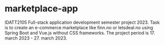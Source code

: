 # marketplace-app
IDATT2105 Full-stack application development semester project 2023. Task is to create an e-commerce marketplace like finn.no or letsdeal.no using Spring Boot and Vue.js without CSS frameworks. The project period is 17. march 2023 - 27. march 2023.
